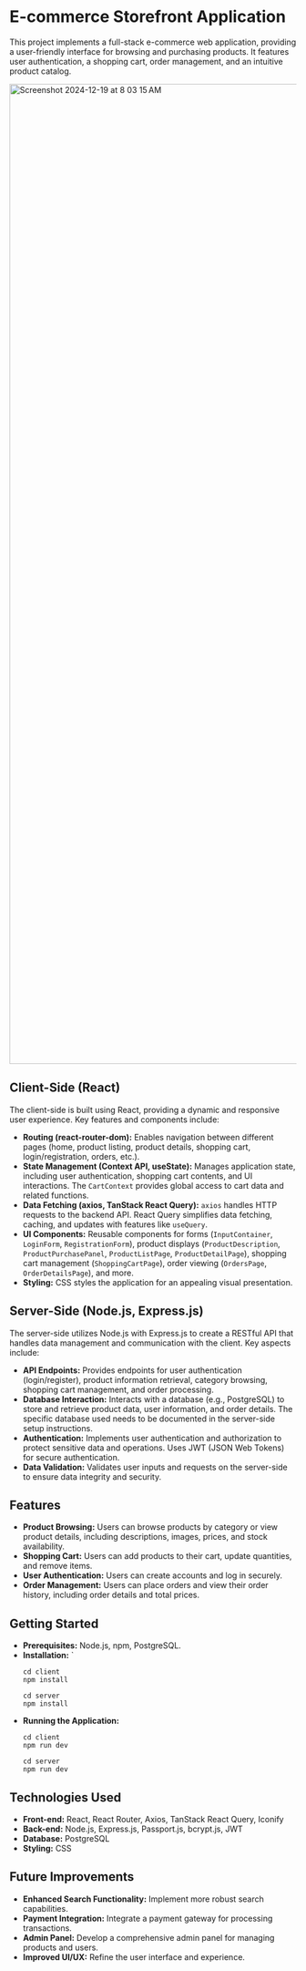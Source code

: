 # E-commerce Storefront Application

This project implements a full-stack e-commerce web application, providing a user-friendly interface for browsing and purchasing products.  It features user authentication, a shopping cart, order management, and an intuitive product catalog.


<img width="1720" alt="Screenshot 2024-12-19 at 8 03 15 AM" src="https://github.com/user-attachments/assets/2357bd7b-3177-453f-958c-f9eb7e7f6e7b" />

## Client-Side (React)

The client-side is built using React, providing a dynamic and responsive user experience.  Key features and components include:

* **Routing (react-router-dom):** Enables navigation between different pages (home, product listing, product details, shopping cart, login/registration, orders, etc.).
* **State Management (Context API, useState):**  Manages application state, including user authentication, shopping cart contents, and UI interactions.  The `CartContext` provides global access to cart data and related functions.
* **Data Fetching (axios, TanStack React Query):**  `axios` handles HTTP requests to the backend API.  React Query simplifies data fetching, caching, and updates with features like `useQuery`.
* **UI Components:** Reusable components for forms (`InputContainer`, `LoginForm`, `RegistrationForm`), product displays (`ProductDescription`, `ProductPurchasePanel`, `ProductListPage`, `ProductDetailPage`), shopping cart management (`ShoppingCartPage`), order viewing (`OrdersPage`, `OrderDetailsPage`), and more.
* **Styling:**  CSS styles the application for an appealing visual presentation.

## Server-Side (Node.js, Express.js)

The server-side utilizes Node.js with Express.js to create a RESTful API that handles data management and communication with the client. Key aspects include:

* **API Endpoints:**  Provides endpoints for user authentication (login/register), product information retrieval, category browsing, shopping cart management, and order processing.
* **Database Interaction:** Interacts with a database (e.g., PostgreSQL) to store and retrieve product data, user information, and order details.  The specific database used needs to be documented in the server-side setup instructions.
* **Authentication:**  Implements user authentication and authorization to protect sensitive data and operations. Uses JWT (JSON Web Tokens) for secure authentication.
* **Data Validation:**  Validates user inputs and requests on the server-side to ensure data integrity and security.

## Features

* **Product Browsing:** Users can browse products by category or view product details, including descriptions, images, prices, and stock availability.
* **Shopping Cart:**  Users can add products to their cart, update quantities, and remove items.
* **User Authentication:** Users can create accounts and log in securely.
* **Order Management:**  Users can place orders and view their order history, including order details and total prices.


## Getting Started

* **Prerequisites:** Node.js, npm, PostgreSQL.
* **Installation:**  `
    ```
    cd client
    npm install

    cd server
    npm install
    ```
* **Running the Application:**  
    ```
    cd client 
    npm run dev
    ```
    ```
    cd server
    npm run dev
    ```

## Technologies Used

* **Front-end:** React, React Router, Axios, TanStack React Query, Iconify
* **Back-end:** Node.js, Express.js, Passport.js, bcrypt.js, JWT
* **Database:**  PostgreSQL
* **Styling:** CSS


## Future Improvements

* **Enhanced Search Functionality:** Implement more robust search capabilities.
* **Payment Integration:** Integrate a payment gateway for processing transactions.
* **Admin Panel:** Develop a comprehensive admin panel for managing products and users.
* **Improved UI/UX:**  Refine the user interface and experience.

